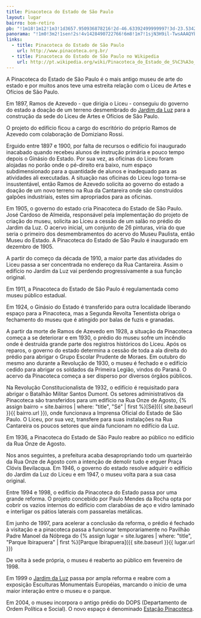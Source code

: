 ```yaml
---
title: Pinacoteca do Estado de São Paulo
layout: lugar
bairro: bom-retiro
pb: "!1m18!1m12!1m3!1d3657.950936878216!2d-46.63392499999997!3d-23.534267000000003!2m3!1f0!2f0!3f0!3m2!1i1024!2i768!4f13.1!3m3!1m2!1s0x94ce5858e87e68e7%3A0xdcc3da8573212301!2sPinacoteca+do+Estado+de+S%C3%A3o+Paulo!5e0!3m2!1sen!2sbr!4v1427339840684"
panorama: "!1m0!3m2!1sen!2s!4v1428490722766!6m8!1m7!1sjN3H9il-TwsAAAQYbJP7sQ!2m2!1d-23.535017!2d-46.634082!3f0!4f0!5f0.7820865974627469"
links: 
  - title: Pinacoteca do Estado de São Paulo
    url: http://www.pinacoteca.org.br/
  - title: Pinacoteca do Estado de São Paulo no Wikipedia
    url: http://pt.wikipedia.org/wiki/Pinacoteca_do_Estado_de_S%C3%A3o_Paulo
---
```

A Pinacoteca do Estado de São Paulo é o mais antigo museu de arte do estado e por muitos anos teve uma estreita relação com o Liceu de Artes e Ofícios de São Paulo.

Em 1897, Ramos de Azevedo - que dirigia o Liceu - conseguiu do governo do estado a doação de um terreno desmembrado do [Jardim da Luz][Jardim da Luz] para a construção da sede do Liceu de Artes e Ofícios de São Paulo.

O projeto do edifício ficou a cargo do escritório do próprio Ramos de Azevedo com colaboração de Domiziano Rossi.

Erguido entre 1897 e 1900, por falta de recursos o edifício foi inaugurado inacabado quando recebeu alunos de instrução primária e pouco tempo depois o Ginásio do Estado. Por sua vez, as oficinas do Liceu foram alojadas no porão onde o pé-direito era baixo, num espaço subdimensionado para a quantidade de alunos e inadequado para as atividades ali executadas. A situação nas oficinas do Liceu logo torna-se insustentável, então Ramos de Azevedo solicita ao governo do estado a doação de um novo terreno na Rua da Cantareira onde são construídos galpões industriais, estes sim apropriados para as oficinas.

Em 1905, o governo do estado cria Pinacoteca do Estado de São Paulo. José Cardoso de Almeida, responsável pela implementação do projeto de criação do museu, solicita ao Liceu a cessão de um salão no prédio do Jardim da Luz. O acervo inicial, um conjunto de 26 pinturas, viria do que seria o primeiro dos desmembramentos do acervo do Museu Paulista, então Museu do Estado. A Pinacoteca do Estado de São Paulo é inaugurado em dezembro de 1905.

A partir do começo da década de 1910, a maior parte das atividades do Liceu passa a ser concentrada no endereço da Rua Cantareira. Assim o edifício no Jardim da Luz vai perdendo progressivamente a sua função original.

Em 1911, a Pinacoteca do Estado de São Paulo é regulamentada como museu público estadual.

Em 1924, o Ginásio do Estado é transferido para outra localidade liberando espaço para a Pinacoteca, mas a Segunda Revolta Tenentista obriga o fechamento do museu que é atingido por balas de fuzis e granadas.

A partir da morte de Ramos de Azevedo em 1928, a situação da Pinacoteca começa a se deteriorar e em 1930, o prédio do museu sofre um incêndio onde é destruída grande parte dos registros históricos do Liceu. Após os reparos, o governo do estado determina a cessão de toda a ala direita do prédio para abrigar o Grupo Escolar Prudente de Moraes. Em outubro do mesmo ano durante a Revolução de 1930, o museu é fechado e o edifício cedido para abrigar os soldados da Primeira Legião, vindos do Paraná. O acervo da Pinacoteca começa a ser disperso por diversos órgãos públicos.

Na Revolução Constitucionalista de 1932, o edifício é requisitado para abrigar o Batalhão Militar Santos Dumont. Os setores administrativos da Pinacoteca são transferidos para um edifício na Rua Onze de Agosto, {% assign bairro = site.bairros | where: "title", "Sé" | first %}[Sé]({{ site.baseurl }}{{ bairro.url }}), onde funcionava a Imprensa Oficial do Estado de São Paulo. O Liceu, por sua vez, transfere para suas instalações na Rua Cantareira os poucos setores que ainda funcionam no edifício da Luz.

Em 1936, a Pinacoteca do Estado de São Paulo reabre ao público no edifício da Rua Onze de Agosto.

Nos anos seguintes, a prefeitura acaba desapropriando todo um quarteirão da Rua Onze de Agosto com a intenção de demolir tudo e erguer Praça Clóvis Bevilacqua. Em 1946, o governo do estado resolve adquirir o edifício do Jardim da Luz do Liceu e em 1947, o museu volta para a sua casa original.

Entre 1994 e 1998, o edifício da Pinacoteca do Estado passa por uma grande reforma. O projeto concebido por Paulo Mendes da Rocha opta por cobrir os vazios internos do edifício com clarabóias de aço e vidro laminado e interligar os pátios laterais com passarelas metálicas.

Em junho de 1997, para acelerar a conclusão da reforma, o prédio é fechado à visitação e a pinacoteca passa a funcionar temporariamente no Pavilhão Padre Manoel da Nóbrega do {% assign lugar = site.lugares | where: "title", "Parque Ibirapuera" | first %}[Parque Ibirapuera]({{ site.baseurl }}{{ lugar.url }})

De volta à sede própria, o museu é reaberto ao público em fevereiro de 1998.

Em 1999 o [Jardim da Luz][Jardim da Luz] passa por ampla reforma e reabre com a exposição Esculturas Monumentais Européias, marcando o início de uma maior interação entre o museu e o parque.

Em 2004, o museu incorpora o antigo prédio do DOPS (Departamento de Ordem Política e Social). O novo espaço é denominado [Estação Pinacoteca](http://sampaguide.com/pt/regioes/zona-central/santa-ifigenia/estacao-pinacoteca/).

[Jardim da Luz]: http://sampaguide.com/pt/regioes/zona-central/bom-retiro/jardim-da-luz/